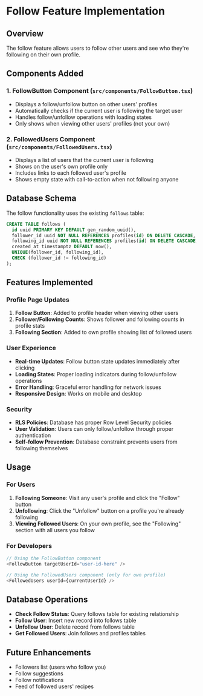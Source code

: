 # Follow Feature Implementation

## Overview
The follow feature allows users to follow other users and see who they're following on their own profile.

## Components Added

### 1. FollowButton Component (`src/components/FollowButton.tsx`)
- Displays a follow/unfollow button on other users' profiles
- Automatically checks if the current user is following the target user
- Handles follow/unfollow operations with loading states
- Only shows when viewing other users' profiles (not your own)

### 2. FollowedUsers Component (`src/components/FollowedUsers.tsx`)
- Displays a list of users that the current user is following
- Shows on the user's own profile only
- Includes links to each followed user's profile
- Shows empty state with call-to-action when not following anyone

## Database Schema
The follow functionality uses the existing `follows` table:
```sql
CREATE TABLE follows (
  id uuid PRIMARY KEY DEFAULT gen_random_uuid(),
  follower_id uuid NOT NULL REFERENCES profiles(id) ON DELETE CASCADE,
  following_id uuid NOT NULL REFERENCES profiles(id) ON DELETE CASCADE,
  created_at timestamptz DEFAULT now(),
  UNIQUE(follower_id, following_id),
  CHECK (follower_id != following_id)
);
```

## Features Implemented

### Profile Page Updates
1. **Follow Button**: Added to profile header when viewing other users
2. **Follower/Following Counts**: Shows follower and following counts in profile stats
3. **Following Section**: Added to own profile showing list of followed users

### User Experience
- **Real-time Updates**: Follow button state updates immediately after clicking
- **Loading States**: Proper loading indicators during follow/unfollow operations
- **Error Handling**: Graceful error handling for network issues
- **Responsive Design**: Works on mobile and desktop

### Security
- **RLS Policies**: Database has proper Row Level Security policies
- **User Validation**: Users can only follow/unfollow through proper authentication
- **Self-follow Prevention**: Database constraint prevents users from following themselves

## Usage

### For Users
1. **Following Someone**: Visit any user's profile and click the "Follow" button
2. **Unfollowing**: Click the "Unfollow" button on a profile you're already following
3. **Viewing Followed Users**: On your own profile, see the "Following" section with all users you follow

### For Developers
```typescript
// Using the FollowButton component
<FollowButton targetUserId="user-id-here" />

// Using the FollowedUsers component (only for own profile)
<FollowedUsers userId={currentUserId} />
```

## Database Operations
- **Check Follow Status**: Query follows table for existing relationship
- **Follow User**: Insert new record into follows table
- **Unfollow User**: Delete record from follows table
- **Get Followed Users**: Join follows and profiles tables

## Future Enhancements
- Followers list (users who follow you)
- Follow suggestions
- Follow notifications
- Feed of followed users' recipes 